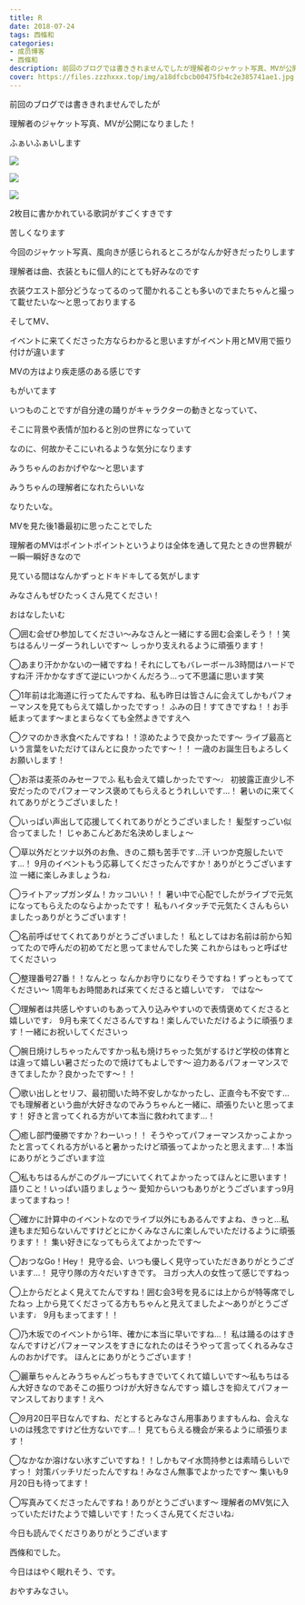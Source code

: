 ```yaml
---
title: R
date: 2018-07-24
tags: 西條和
categories: 
- 成员博客
- 西條和
description: 前回のブログでは書ききれませんでしたが理解者のジャケット写真、MVが公開になりました！ふぁいふぁいします...
cover: https://files.zzzhxxx.top/img/a18dfcbcb00475fb4c2e385741ae1.jpg 
---
```












前回のブログでは書ききれませんでしたが








理解者のジャケット写真、MVが公開になりました！








ふぁいふぁいします





![](https://files.zzzhxxx.top/img/a18dfcbcb00475fb4c2e385741ae1.jpg)








![](https://files.zzzhxxx.top/img/a18dfcbcb00475fb4c2e385741ae1-01.jpg)









![](https://files.zzzhxxx.top/img/a18dfcbcb00475fb4c2e385741ae1-02.jpg)










2枚目に書かかれている歌詞がすごくすきです









苦しくなります












今回のジャケット写真、風向きが感じられるところがなんか好きだったりします















理解者は曲、衣装ともに個人的にとても好みなのです







衣装ウエスト部分どうなってるのって聞かれることも多いのでまたちゃんと撮って載せたいな〜と思っておりまする
















そしてMV、







イベントに来てくださった方ならわかると思いますがイベント用とMV用で振り付けが違います










MVの方はより疾走感のある感じです











もがいてます









いつものことですが自分達の踊りがキャラクターの動きとなっていて、








そこに背景や表情が加わると別の世界になっていて






なのに、何故かそこにいれるような気分になります









みうちゃんのおかげやな〜と思います















みうちゃんの理解者になれたらいいな











なりたいな。










MVを見た後1番最初に思ったことでした








理解者のMVはポイントポイントというよりは全体を通して見たときの世界観が一瞬一瞬好きなので










見ている間はなんかずっとドキドキしてる気がします











みなさんもぜひたっくさん見てください！









おはなしたいむ





◯囲む会ぜひ参加してください〜みなさんと一緒にする囲む会楽しそう！！笑
ちはるんリーダーうれしいです〜
しっかり支えれるように頑張ります！






◯あまり汗かかないの一緒ですね！それにしてもバレーボール3時間はハードですね汗
汗かかなすぎて逆にいつかくんだろう…って不思議に思います笑





◯1年前は北海道に行ってたんですね、私も昨日は皆さんに会えてしかもパフォーマンスを見てもらえて嬉しかったですっ！
ふみの日！すてきですね！！お手紙まってます〜まとまらなくても全然よきですえへ





◯クマのかき氷食べたんですね！！涼めたようで良かったです〜
ライブ最高という言葉をいただけてほんとに良かったです〜！！
一歳のお誕生日もよろしくお願いします！






◯お茶は麦茶のみセーフでふ
私も会えて嬉しかったです〜♩
初披露正直少し不安だったのでパフォーマンス褒めてもらえるとうれしいです…！
暑いのに来てくれてありがとうございました！







◯いっぱい声出して応援してくれてありがとうございました！
髪型すっごい似合ってました！
じゃあこんどあだ名決めしましょ〜






◯草以外だとツナ以外のお魚、きのこ類も苦手です…汗
いつか克服したいです…！
9月のイベントもう応募してくださったんですか！ありがとうございます泣
一緒に楽しみましょうね♩






◯ライトアップガンダム！カッコいい！！
暑い中で心配でしたがライブで元気になってもらえたのならよかったです！
私もハイタッチで元気たくさんもらいましたっありがとうございます！






◯名前呼ばせてくれてありがとうございました！
私としてはお名前は前から知ってたので呼んだの初めてだと思ってませんでした笑
これからはもっと呼ばせてくださいっ





◯整理番号27番！！なんとっ
なんかお守りになりそうですね！ずっともっててください〜
1周年もお時間あれば来てくださると嬉しいです♩
ではな〜








◯理解者は共感しやすいのもあって入り込みやすいので表情褒めてくださると嬉しいです♩
9月も来てくださるんですね！楽しんでいただけるように頑張ります！一緒にお祝いしてくださいっ





◯腕日焼けしちゃったんですかっ私も焼けちゃった気がするけど学校の体育とは違って嬉しい暑さだったので焼けてもよしです〜
迫力あるパフォーマンスできてましたか？良かったです〜！！






◯歌い出しとセリフ、最初聞いた時不安しかなかったし、正直今も不安です…
でも理解者という曲が大好きなのでみうちゃんと一緒に、頑張りたいと思ってます！
好きと言ってくれる方がいて本当に救われてます…！




◯癒し部門優勝ですか？わーいっ！！
そうやってパフォーマンスかっこよかったと言ってくれる方がいると暑かったけど頑張ってよかったと思えます…！本当にありがとうございます泣




◯私もちはるんがこのグループにいてくれてよかったってほんとに思います！
語りこと！いっぱい語りましょう〜
愛知からいつもありがとうございますっ9月まってますねっ！





◯確かに計算中のイベントなのでライブ以外にもあるんですよね、きっと…私達もまだ知らないんですけどとにかくみなさんに楽しんでいただけるように頑張ります！！
集い好きになってもらえてよかったです〜





◯おつなGo！Hey！
見守る会、いつも優しく見守っていただきありがとうございます…！
見守り隊の方々だいすきです。
ヨガっ大人の女性って感じですねっ





◯上からだとよく見えてたんですね！囲む会3号を見るには上からが特等席でしたねっ
上から見てくださってる方もちゃんと見えてましたよ〜ありがとうございます♩
9月もまってます！！





◯乃木坂でのイベントから1年、確かに本当に早いですね…！
私は踊るのはすきなんですけどパフォーマンスをすきになれたのはそうやって言ってくれるみなさんのおかげです。
ほんとにありがとうございます！





◯麗華ちゃんとみうちゃんどっちもすきでいてくれて嬉しいです〜私もちはるん大好きなのであそこの振りつけが大好きなんですっ
嬉しさを抑えてパフォーマンスしております！えへ





◯9月20日平日なんですね、だとするとみなさん用事ありますもんね、会えないのは残念ですけど仕方ないです…！
見てもらえる機会が来るように頑張ります！






◯なかなか溶けない氷すごいですね！！しかもマイ水筒持参とは素晴らしいですっ！
対策バッチリだったんですね！みなさん無事でよかったです〜
集いも9月20日も待ってます！






◯写真みてくださったんですね！ありがとうございます〜
理解者のMV気に入っていただけたようで嬉しいです！たっくさん見てくださいね♩















今日も読んでくださりありがとうございます











西條和でした。














今日ははやく眠れそう、です。












おやすみなさい。


